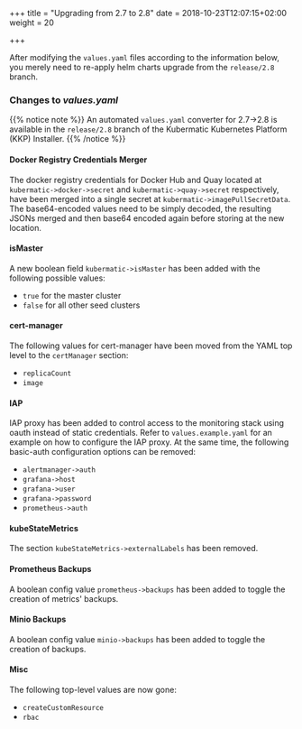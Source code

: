 +++
title = "Upgrading from 2.7 to 2.8"
date = 2018-10-23T12:07:15+02:00
weight = 20

+++

After modifying the `values.yaml` files according to the information below, you merely need to re-apply helm charts upgrade from the `release/2.8` branch.

### Changes to *values.yaml*

{{% notice note %}}
An automated `values.yaml` converter for 2.7->2.8 is available in the `release/2.8` branch of the Kubermatic Kubernetes Platform (KKP) Installer.
{{% /notice %}}

#### Docker Registry Credentials Merger

The docker registry credentials for Docker Hub and Quay located at `kubermatic->docker->secret` and `kubermatic->quay->secret` respectively, have been merged into a single secret at `kubermatic->imagePullSecretData`. The base64-encoded values need to be simply decoded, the resulting JSONs merged and then base64 encoded again before storing at the new location.

#### isMaster

A new boolean field `kubermatic->isMaster` has been added with the following possible values:

- `true` for the master cluster
- `false` for all other seed clusters

#### cert-manager

The following values for cert-manager have been moved from the YAML top level to the `certManager` section:

- `replicaCount`
- `image`

#### IAP

IAP proxy has been added to control access to the monitoring stack using oauth instead of static credentials. Refer to `values.example.yaml` for an example on how to configure the IAP proxy. At the same time, the following basic-auth configuration options can be removed:

- `alertmanager->auth`
- `grafana->host`
- `grafana->user`
- `grafana->password`
- `prometheus->auth`

#### kubeStateMetrics

The section `kubeStateMetrics->externalLabels` has been removed.

#### Prometheus Backups

A boolean config value `prometheus->backups` has been added to toggle the creation of metrics' backups.

#### Minio Backups

A boolean config value `minio->backups` has been added to toggle the creation of backups.

#### Misc

The following top-level values are now gone:

- `createCustomResource`
- `rbac`
